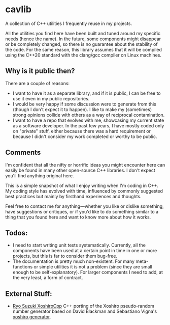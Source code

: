 # cavlib
A collection of C++ utilities I frequently reuse in my projects.

All the utilities you find here have been built and tuned around my specific needs (hence the name). In the future, some components might disappear or be completely changed, so there is no guarantee about the stability of the code. For the same reason, this library assumes that it will be compiled using the C++20 standard with the clang/gcc compiler on Linux machines.

## Why is it public then?
There are a couple of reasons:

- I want to have it as a separate library, and if it is public, I can be free to use it even in my public repositories.
- I would be very happy if some discussion were to generate from this (though I don't expect it to happen). I like to make my (sometimes) strong opinions collide with others as a way of reciprocal contamination.
- I want to have a repo that evolves with me, showcasing my current state as a software developer. In the past few years, I have mostly coded only on "private" stuff, either because there was a hard requirement or because I didn't consider my work completed or worthy to be public.

## Comments
I'm confident that all the nifty or horrific ideas you might encounter here can easily be found in many other open-source C++ libraries. I don't expect you'll find anything original here.

This is a simple snapshot of what I enjoy writing when I'm coding in C++.
My coding style has evolved with time, influenced by commonly suggested best practices but mainly by firsthand experiences and thoughts.

Feel free to contact me for anything—whether you like or dislike something, have suggestions or critiques, or if you'd like to do something similar to a thing that you found here and want to know more about how it works.

## Todos:
- I need to start writing unit tests systematically. Currently, all the components have been used at a certain point in time in one or more projects, but this is far to consider them bug-free.
- The documentation is pretty much non-existent. For many meta-functions or simple utilities it is not a problem (since they are small enough to be self-explanatory). For larger components I need to add, at the very least, a form of contract.


## External Stuff:
- [Ryo Suzuki XoshiroCpp](https://github.com/Reputeless/Xoshiro-cpp/blob/master) C++ porting of the Xoshiro pseudo-random number generator based on David Blackman and Sebastiano Vigna's [xoshiro generator](http://prng.di.unimi.it/).